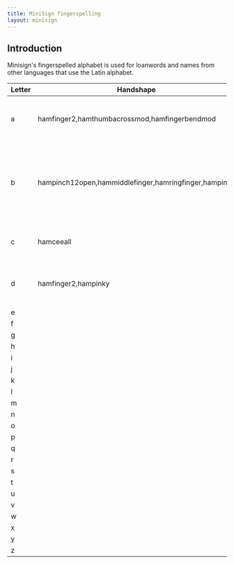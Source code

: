 ```yaml
---
title: MiniSign fingerspelling
layout: minisign
---
```

## Introduction
Minisign's fingerspelled alphabet is used for loanwords and names from other languages that use the Latin alphabet.

<table>
  <thead>
    <th>Letter</th>
    <th>Handshape</th>
    <th>Orientation</th>
    <th>Description</th>
    <th>Etymology</th>
  </thead>
  <tbody>
    <tr>
      <td>a</td>
      <td><ham-signs>hamfinger2,hamthumbacrossmod,hamfingerbendmod</ham-signs></td>
      <td><ham-signs>hamextfingeru,hampalml</ham-signs></td>
      <td>Fist with index finger extended and bent; palm left</td>
      <td>Borrowing of lowercase double-story "a"</td>
    </tr>
    <tr>
      <td>b</td>
      <td><ham-signs>hampinch12open,hammiddlefinger,hamringfinger,hampinky</ham-signs></td>
      <td><ham-signs>hamextfingeru,hampalml</ham-signs></td>
      <td>All fingers making an O shape, except for an extended index finger; palm left</td>
      <td>Borrowing of lowercase "b"</td>
    </tr>
    <tr>
      <td>c</td>
      <td><ham-signs>hamceeall</ham-signs></td>
      <td><ham-signs>hamextfingeru,hampalml</ham-signs></td>
      <td>All fingers make a C chape; palm left</td>
      <td>Borrowing of letter "c"</td>
    </tr>
    <tr>
      <td>d</td>
      <td><ham-signs>hamfinger2,hampinky</ham-signs></td>
      <td><ham-signs>hamextfingeru,hampalmu</ham-signs></td>
      <td>Fist with pinky finger extended; palm inward</td>
      <td>Borrowing of lowercase letter "d"</td>
    </tr>
    <tr>
      <td>e</td>
      <td><ham-signs></ham-signs></td>
      <td><ham-signs></ham-signs></td>
      <td></td>
      <td></td>
    </tr>
    <tr>
      <td>f</td>
      <td><ham-signs></ham-signs></td>
      <td><ham-signs></ham-signs></td>
      <td></td>
      <td></td>
    </tr>
    <tr>
      <td>g</td>
      <td><ham-signs></ham-signs></td>
      <td><ham-signs></ham-signs></td>
      <td></td>
      <td></td>
    </tr>
    <tr>
      <td>h</td>
      <td><ham-signs></ham-signs></td>
      <td><ham-signs></ham-signs></td>
      <td></td>
      <td></td>
    </tr>
    <tr>
      <td>i</td>
      <td><ham-signs></ham-signs></td>
      <td><ham-signs></ham-signs></td>
      <td></td>
      <td></td>
    </tr>
    <tr>
      <td>j</td>
      <td><ham-signs></ham-signs></td>
      <td><ham-signs></ham-signs></td>
      <td></td>
      <td></td>
    </tr>
    <tr>
      <td>k</td>
      <td><ham-signs></ham-signs></td>
      <td><ham-signs></ham-signs></td>
      <td></td>
      <td></td>
    </tr>
    <tr>
      <td>l</td>
      <td><ham-signs></ham-signs></td>
      <td><ham-signs></ham-signs></td>
      <td></td>
      <td></td>
    </tr>
    <tr>
      <td>m</td>
      <td><ham-signs></ham-signs></td>
      <td><ham-signs></ham-signs></td>
      <td></td>
      <td></td>
    </tr>
    <tr>
      <td>n</td>
      <td><ham-signs></ham-signs></td>
      <td><ham-signs></ham-signs></td>
      <td></td>
      <td></td>
    </tr>
    <tr>
      <td>o</td>
      <td><ham-signs></ham-signs></td>
      <td><ham-signs></ham-signs></td>
      <td></td>
      <td></td>
    </tr>
    <tr>
      <td>p</td>
      <td><ham-signs></ham-signs></td>
      <td><ham-signs></ham-signs></td>
      <td></td>
      <td></td>
    </tr>
    <tr>
      <td>q</td>
      <td><ham-signs></ham-signs></td>
      <td><ham-signs></ham-signs></td>
      <td></td>
      <td></td>
    </tr>
    <tr>
      <td>r</td>
      <td><ham-signs></ham-signs></td>
      <td><ham-signs></ham-signs></td>
      <td></td>
      <td></td>
    </tr>
    <tr>
      <td>s</td>
      <td><ham-signs></ham-signs></td>
      <td><ham-signs></ham-signs></td>
      <td></td>
      <td></td>
    </tr>
    <tr>
      <td>t</td>
      <td><ham-signs></ham-signs></td>
      <td><ham-signs></ham-signs></td>
      <td></td>
      <td></td>
    </tr>
    <tr>
      <td>u</td>
      <td><ham-signs></ham-signs></td>
      <td><ham-signs></ham-signs></td>
      <td></td>
      <td></td>
    </tr>
    <tr>
      <td>v</td>
      <td><ham-signs></ham-signs></td>
      <td><ham-signs></ham-signs></td>
      <td></td>
      <td></td>
    </tr>
    <tr>
      <td>w</td>
      <td><ham-signs></ham-signs></td>
      <td><ham-signs></ham-signs></td>
      <td></td>
      <td></td>
    </tr>
    <tr>
      <td>x</td>
      <td><ham-signs></ham-signs></td>
      <td><ham-signs></ham-signs></td>
      <td></td>
      <td></td>
    </tr>
    <tr>
      <td>y</td>
      <td><ham-signs></ham-signs></td>
      <td><ham-signs></ham-signs></td>
      <td></td>
      <td></td>
    </tr>
    <tr>
      <td>z</td>
      <td><ham-signs></ham-signs></td>
      <td><ham-signs></ham-signs></td>
      <td></td>
      <td></td>
    </tr>
  </tbody>
</table>